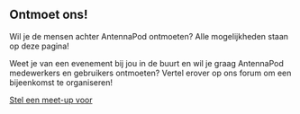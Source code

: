 ## Ontmoet ons!

Wil je de mensen achter AntennaPod ontmoeten? Alle mogelijkheden staan op deze pagina!

Weet je van een evenement bij jou in de buurt en wil je graag AntennaPod medewerkers en gebruikers ontmoeten? Vertel erover op ons forum om een bijeenkomst te organiseren!

[Stel een meet-up voor](https://forum.antennapod.org/)
